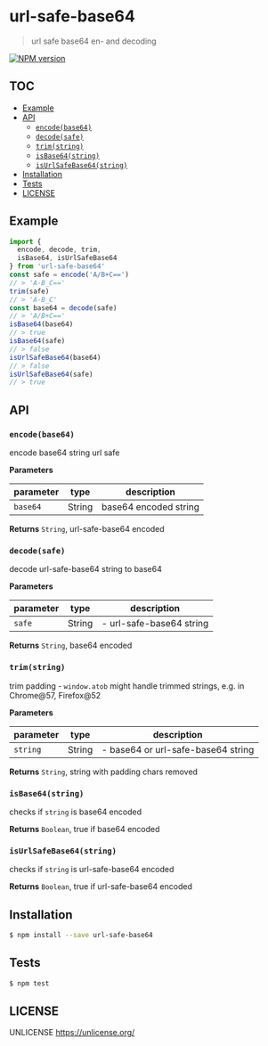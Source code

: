 # url-safe-base64

> url safe base64 en- and decoding

[![NPM version](https://badge.fury.io/js/url-safe-base64.svg)](https://www.npmjs.com/package/url-safe-base64/)

## TOC

* [Example](#example)
* [API](#api)
  * [`encode(base64)`](#encodebase64)
  * [`decode(safe)`](#decodesafe)
  * [`trim(string)`](#trimstr)
  * [`isBase64(string)`](#isbase64string)
  * [`isUrlSafeBase64(string)`](#isurlsafebase64string)
* [Installation](#installation)
* [Tests](#tests)
* [LICENSE](#license)

## Example

```js
import {
  encode, decode, trim,
  isBase64, isUrlSafeBase64
} from 'url-safe-base64'
const safe = encode('A/B+C==')
// > 'A-B_C=='
trim(safe)
// > 'A-B_C'
const base64 = decode(safe)
// > 'A/B+C=='
isBase64(base64)
// > true
isBase64(safe)
// > false
isUrlSafeBase64(base64)
// > false
isUrlSafeBase64(safe)
// > true
```

## API

### `encode(base64)`

encode base64 string url safe

**Parameters**

| parameter | type   | description             |
| --------- | ------ | ----------------------- |
| `base64`  | String | base64 encoded string |

**Returns** `String`, url-safe-base64 encoded


### `decode(safe)`

decode url-safe-base64 string to base64

**Parameters**

| parameter | type   | description              |
| --------- | ------ | ------------------------ |
| `safe`    | String | - url-safe-base64 string |

**Returns** `String`, base64 encoded


### `trim(string)`

trim padding - `window.atob` might handle trimmed strings, e.g. in Chrome@57, Firefox@52

**Parameters**

| parameter | type   | description                        |
| --------- | ------ | ---------------------------------- |
| `string`  | String | - base64 or url-safe-base64 string |

**Returns** `String`, string with padding chars removed


### `isBase64(string)`

checks if `string` is base64 encoded

**Returns** `Boolean`, true if base64 encoded


### `isUrlSafeBase64(string)`

checks if `string` is url-safe-base64 encoded

**Returns** `Boolean`, true if url-safe-base64 encoded

## Installation

```sh
$ npm install --save url-safe-base64
```

## Tests

```sh
$ npm test
```

## LICENSE

UNLICENSE <https://unlicense.org/>
